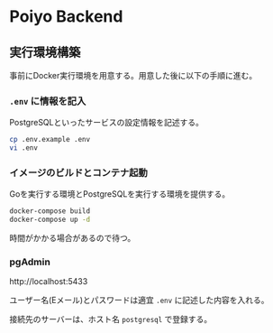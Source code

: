 # Poiyo Backend

## 実行環境構築

事前にDocker実行環境を用意する。用意した後に以下の手順に進む。

### `.env` に情報を記入

PostgreSQLといったサービスの設定情報を記述する。

```bash
cp .env.example .env
vi .env
```

### イメージのビルドとコンテナ起動

Goを実行する環境とPostgreSQLを実行する環境を提供する。

```bash
docker-compose build
docker-compose up -d
```

時間がかかる場合があるので待つ。

### pgAdmin

http://localhost:5433

ユーザー名(Eメール)とパスワードは適宜 `.env` に記述した内容を入れる。

接続先のサーバーは、ホスト名 `postgresql` で登録する。
